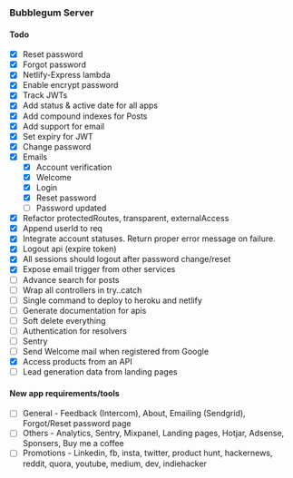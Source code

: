 ### Bubblegum Server

#### Todo

- [x] Reset password
- [x] Forgot password
- [x] Netlify-Express lambda
- [x] Enable encrypt password
- [x] Track JWTs
- [x] Add status & active date for all apps
- [x] Add compound indexes for Posts
- [x] Add support for email
- [x] Set expiry for JWT
- [x] Change password
- [x] Emails
  - [x] Account verification
  - [x] Welcome
  - [x] Login
  - [x] Reset password
  - [ ] Password updated
- [x] Refactor protectedRoutes, transparent, externalAccess
- [x] Append userId to req
- [x] Integrate account statuses. Return proper error message on failure.
- [x] Logout api (expire token)
- [x] All sessions should logout after password change/reset
- [x] Expose email trigger from other services
- [ ] Advance search for posts
- [ ] Wrap all controllers in try..catch
- [ ] Single command to deploy to heroku and netlify
- [ ] Generate documentation for apis
- [ ] Soft delete everything
- [ ] Authentication for resolvers
- [ ] Sentry
- [ ] Send Welcome mail when registered from Google
- [x] Access products from an API
- [ ] Lead generation data from landing pages

#### New app requirements/tools

- [ ] General - Feedback (Intercom), About, Emailing (Sendgrid), Forgot/Reset password page
- [ ] Others - Analytics, Sentry, Mixpanel, Landing pages, Hotjar, Adsense, Sponsers, Buy me a coffee
- [ ] Promotions - Linkedin, fb, insta, twitter, product hunt, hackernews, reddit, quora, youtube, medium, dev, indiehacker
